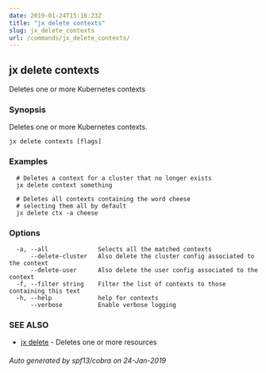 ```yaml
---
date: 2019-01-24T15:18:23Z
title: "jx delete contexts"
slug: jx_delete_contexts
url: /commands/jx_delete_contexts/
---
```

## jx delete contexts

Deletes one or more Kubernetes contexts

### Synopsis

Deletes one or more Kubernetes contexts.

```
jx delete contexts [flags]
```

### Examples

```
  # Deletes a context for a cluster that no longer exists
  jx delete context something
  
  # Deletes all contexts containing the word cheese
  # selecting them all by default
  jx delete ctx -a cheese
```

### Options

```
  -a, --all              Selects all the matched contexts
      --delete-cluster   Also delete the cluster config associated to the context
      --delete-user      Also delete the user config associated to the context
  -f, --filter string    Filter the list of contexts to those containing this text
  -h, --help             help for contexts
      --verbose          Enable verbose logging
```

### SEE ALSO

* [jx delete](/commands/jx_delete/)	 - Deletes one or more resources

###### Auto generated by spf13/cobra on 24-Jan-2019
